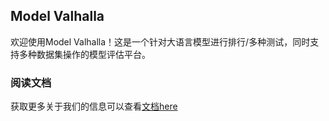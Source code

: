 ## Model Valhalla  
欢迎使用Model Valhalla！这是一个针对大语言模型进行排行/多种测试，同时支持多种数据集操作的模型评估平台。  
### 阅读文档  
获取更多关于我们的信息可以查看[文档here](https://model-valhalla.readthedocs.io/zh/latest/)  